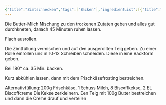 ```yaml
---
{"title":"Zimtschnecken","tags":["Backen"],"ingredientList":[{"title":"Für den Teig:","ingredients":["270 ml Milch","+ 60 g Butter - zusammen in einem Topf langsam erwärmen"]},{"title":"in eine andere Schüssel:","ingredients":["500 g Mehl","50 g Zucker","1/2 Würfel frische Hefe","1 Pck. Vanillezucker","eine Prise Salz"]},{"title":"Zimtfüllung:","ingredients":["100 g Butter (weich)","60 g Zucker","3/4 TL Zimt"]},{"title":"Frischkäsefrosting:","ingredients":["120 g Frischkäse","1 EL Butter","1-2 TL Puderzucker"]}]}
---
```

Die Butter-Milch Mischung zu den trockenen Zutaten geben und alles gut durchkneten, danach 45 Minuten ruhen lassen.

Flach ausrollen. 

Die Zimtfüllung vermischen und auf den ausgerollten Teig geben. Zu einer Rolle einrollen und in 10-12 Schreiben schneiden. Diese in eine Backform geben. 

Bei 180° ca. 35 Min. backen. 

Kurz abkühlen lassen, dann mit dem Frischkäsefrosting bestreichen.

Alternativfüllung: 200g Frischkäse, 1 Schuss Milch, 8 Biscoffkekse, 2 EL Biscoffcreme 
Die Kekse zerkleinern. Den Teig mit 100g Butter bestreichen und dann die Creme drauf und verteilen